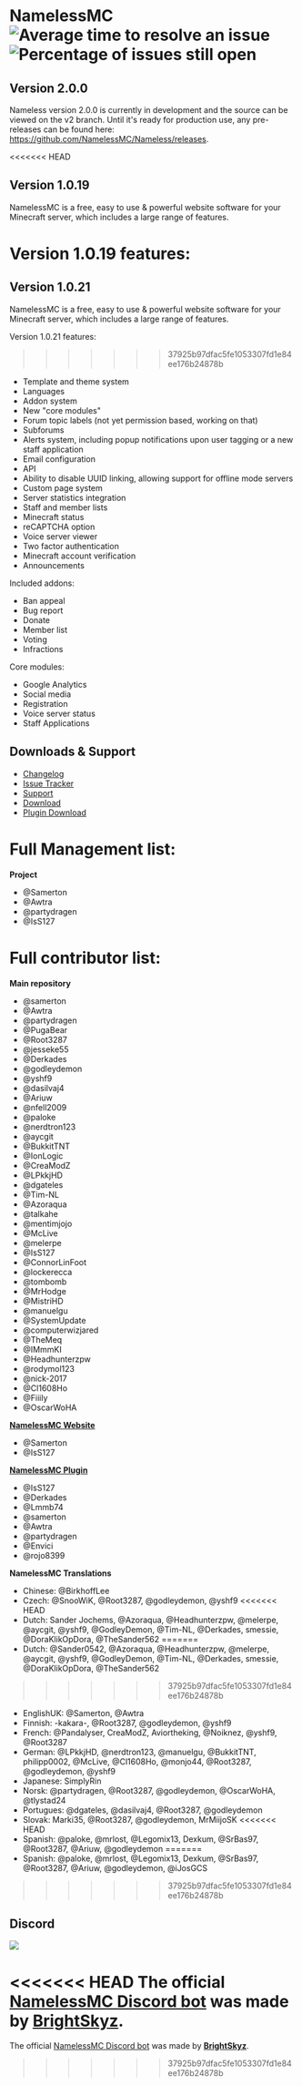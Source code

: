 # NamelessMC ![Average time to resolve an issue](http://isitmaintained.com/badge/resolution/NamelessMC/Nameless.svg) ![Percentage of issues still open](http://isitmaintained.com/badge/open/NamelessMC/Nameless.svg)

## Version 2.0.0

Nameless version 2.0.0 is currently in development and the source can be viewed on the v2 branch. Until it's ready for production use, any pre-releases can be found here: https://github.com/NamelessMC/Nameless/releases.

<<<<<<< HEAD
## Version 1.0.19

NamelessMC is a free, easy to use & powerful website software for your Minecraft server, which includes a large range of features.

Version 1.0.19 features:
=======
## Version 1.0.21

NamelessMC is a free, easy to use & powerful website software for your Minecraft server, which includes a large range of features.

Version 1.0.21 features:
>>>>>>> 37925b97dfac5fe1053307fd1e84ee176b24878b

- Template and theme system
- Languages
- Addon system
- New "core modules"
- Forum topic labels (not yet permission based, working on that)
- Subforums
- Alerts system, including popup notifications upon user tagging or a new staff application
- Email configuration
- API
- Ability to disable UUID linking, allowing support for offline mode servers
- Custom page system
- Server statistics integration
- Staff and member lists
- Minecraft status
- reCAPTCHA option
- Voice server viewer
- Two factor authentication
- Minecraft account verification
- Announcements

Included addons:
- Ban appeal
- Bug report
- Donate
- Member list
- Voting
- Infractions

Core modules:
- Google Analytics
- Social media
- Registration
- Voice server status
- Staff Applications

## Downloads & Support
* [Changelog](https://github.com/NamelessMC/Nameless/blob/master/changelog.txt)
* [Issue Tracker](https://github.com/NamelessMC/Nameless/issues)
* [Support](http://www.spigotmc.org/threads/nameless-minecraft-website-software.34810/)
* [Download](https://github.com/NamelessMC/Nameless/releases)
* [Plugin Download](https://plugin.namelessmc.com/)

# Full Management list:
**Project**
* @Samerton
* @Awtra
* @partydragen
* @IsS127

# Full contributor list:
**Main repository**
* @samerton
* @Awtra
* @partydragen
* @PugaBear
* @Root3287
* @jesseke55
* @Derkades
* @godleydemon
* @yshf9
* @dasilvaj4
* @Ariuw
* @nfell2009
* @paloke
* @nerdtron123
* @aycgit
* @BukkitTNT
* @IonLogic
* @CreaModZ
* @LPkkjHD
* @dgateles
* @Tim-NL
* @Azoraqua
* @talkahe
* @mentimjojo
* @McLive
* @melerpe
* @IsS127
* @ConnorLinFoot
* @lockerecca
* @tombomb
* @MrHodge
* @MistriHD
* @manuelgu
* @SystemUpdate
* @computerwizjared
* @TheMeq
* @IMmmKI
* @Headhunterzpw
* @rodymol123
* @nick-2017
* @Cl1608Ho
* @Fiiily
* @OscarWoHA

**[NamelessMC Website](https://namelessmc.com)**
* @Samerton
* @IsS127

**[NamelessMC Plugin](https://github.com/NamelessMC/Nameless-Plugin)**
* @IsS127
* @Derkades
* @Lmmb74
* @samerton
* @Awtra
* @partydragen
* @Envici
* @rojo8399

**NamelessMC Translations**
* Chinese: @BirkhoffLee
* Czech: @SnooWiK, @Root3287, @godleydemon, @yshf9
<<<<<<< HEAD
* Dutch: Sander Jochems, @Azoraqua, @Headhunterzpw, @melerpe, @aycgit, @yshf9, @GodleyDemon, @Tim-NL, @Derkades, smessie, @DoraKlikOpDora, @TheSander562
=======
* Dutch: @Sander0542, @Azoraqua, @Headhunterzpw, @melerpe, @aycgit, @yshf9, @GodleyDemon, @Tim-NL, @Derkades, smessie, @DoraKlikOpDora, @TheSander562
>>>>>>> 37925b97dfac5fe1053307fd1e84ee176b24878b
* EnglishUK: @Samerton, @Awtra
* Finnish: -kakara-, @Root3287, @godleydemon, @yshf9
* French: @Pandalyser, CreaModZ, Aviortheking, @Noiknez, @yshf9, @Root3287
* German: @LPkkjHD, @nerdtron123, @manuelgu, @BukkitTNT, philipp0002, @McLive, @Cl1608Ho, @monjo44, @Root3287, @godleydemon, @yshf9
* Japanese: SimplyRin
* Norsk: @partydragen, @Root3287, @godleydemon, @OscarWoHA, @tlystad24
* Portugues: @dgateles, @dasilvaj4, @Root3287, @godleydemon
* Slovak: Marki35, @Root3287, @godleydemon, MrMiijoSK
<<<<<<< HEAD
* Spanish: @paloke, @mrlost, @Legomix13, Dexkum, @SrBas97, @Root3287, @Ariuw, @godleydemon
=======
* Spanish: @paloke, @mrlost, @Legomix13, Dexkum, @SrBas97, @Root3287, @Ariuw, @godleydemon, @iJosGCS
>>>>>>> 37925b97dfac5fe1053307fd1e84ee176b24878b

## Discord
[<img src="https://discordapp.com/api/guilds/246705793066467328/widget.png?style=shield">](https://discord.gg/HYVMgN2)

<<<<<<< HEAD
The official [NamelessMC Discord bot](https://github.com/NamelessMC/NamelessBot) was made by [**BrightSkyz**](https:/github.com/BrightSkyz).
=======
The official [NamelessMC Discord bot](https://github.com/NamelessMC/NamelessBot) was made by [**BrightSkyz**](https://github.com/BrightSkyz).
>>>>>>> 37925b97dfac5fe1053307fd1e84ee176b24878b

<!--## IRC
\#NamelessMC on [irc.spi.gt](http://irc.spi.gt/iris/?channels=namelessmc)-->
